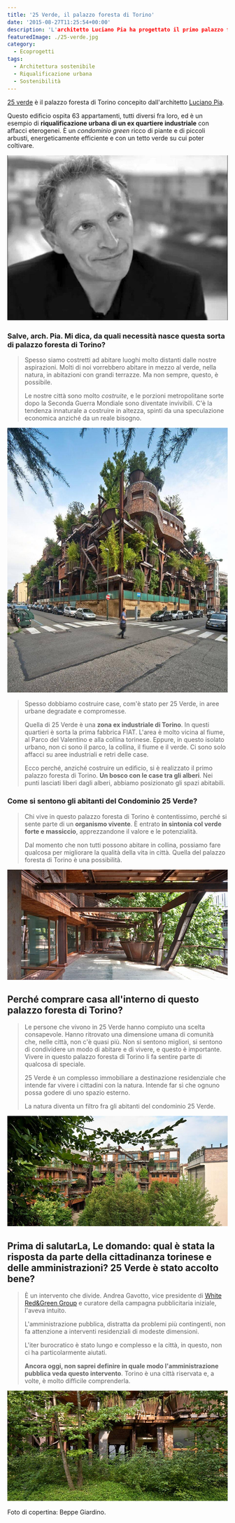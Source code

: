 ```yaml
---
title: '25 Verde, il palazzo foresta di Torino'
date: '2015-08-27T11:25:54+00:00'
description: 'L'architetto Luciano Pia ha progettato il primo palazzo foresta di Torino: si chiama 25 Verde e riqualifica un ex quartiere industriale.'
featuredImage: ./25-verde.jpg
category:
  - Ecoprogetti
tags:
  - Architettura sostenibile
  - Riqualificazione urbana
  - Sostenibilità
---
```


[25 verde](http://www.25verde.it) è il palazzo foresta di Torino concepito dall'architetto [Luciano Pia](http://www.lucianopia.it).

Questo edificio ospita 63 appartamenti, tutti diversi fra loro, ed è un esempio di **riqualificazione urbana di un ex quartiere industriale** con affacci eterogenei.
È un *condominio green* ricco di piante e di piccoli arbusti, energeticamente efficiente e con un tetto verde su cui poter coltivare.

![Luciano Pia](./luciano-pia-2011-08.jpg)

### Salve, arch. Pia. Mi dica, da quali necessità nasce questa sorta di palazzo foresta di Torino?

> Spesso siamo costretti ad abitare luoghi molto distanti dalle nostre aspirazioni. Molti di noi vorrebbero abitare in mezzo al verde, nella natura, in abitazioni con grandi terrazze. Ma non sempre, questo, è possibile.
>
> Le nostre città sono molto *costruite*, e le porzioni metropolitane sorte dopo la Seconda Guerra Mondiale sono diventate invivibili. C'è la tendenza innaturale a costruire in altezza, spinti da una speculazione economica anziché da un reale bisogno.

![25 verde](./25-verde-017.jpg)

> Spesso dobbiamo costruire case, com'è stato per 25 Verde, in aree urbane degradate e compromesse.
>
> Quella di 25 Verde è una **zona ex industriale di Torino**. In questi quartieri è sorta la prima fabbrica FIAT. L'area è molto vicina al fiume, al Parco del Valentino e alla collina torinese. Eppure, in questo isolato urbano, non ci sono il parco, la collina, il fiume e il verde. Ci sono solo affacci su aree industriali e retri delle case.
>
> Ecco perché, anziché costruire un edificio, si è realizzato il primo palazzo foresta di Torino. **Un bosco con le case tra gli alberi**. Nei punti lasciati liberi dagli alberi, abbiamo posizionato gli spazi abitabili.

### Come si sentono gli abitanti del Condominio 25 Verde?

> Chi vive in questo palazzo foresta di Torino è contentissimo, perché si sente parte di un **organismo vivente**. È entrato **in sintonia col verde forte e massiccio**, apprezzandone il valore e le potenzialità.
>
> Dal momento che non tutti possono abitare in collina, possiamo fare qualcosa per migliorare la qualità della vita in città. Quella del palazzo foresta di Torino è una possibilità.

![25 verde](./25-verde-096.jpg)

## Perché comprare casa all'interno di questo palazzo foresta di Torino?

> Le persone che vivono in 25 Verde hanno compiuto una scelta consapevole. Hanno ritrovato una dimensione umana di comunità che, nelle città, non c'è quasi più. Non si sentono migliori, si sentono di condividere un modo di abitare e di vivere, e questo è importante. Vivere in questo palazzo foresta di Torino li fa sentire parte di qualcosa di speciale.
>
> 25 Verde è un complesso immobiliare a destinazione residenziale che intende far vivere i cittadini con la natura. Intende far sì che ognuno possa godere di uno spazio esterno.
>
> La natura diventa un filtro fra gli abitanti del condominio 25 Verde.

![25 verde](./25-verde-076.jpg)

## Prima di salutarLa, Le domando: qual è stata la risposta da parte della cittadinanza torinese e delle amministrazioni? 25 Verde è stato accolto bene?

> È un intervento che divide. Andrea Gavotto, vice presidente di [White Red&Green Group](http://whiteredgreen.com) e curatore della campagna pubblicitaria iniziale, l'aveva intuito.
>
> L'amministrazione pubblica, distratta da problemi più contingenti, non fa attenzione a interventi residenziali di modeste dimensioni.
>
> L'iter burocratico è stato lungo e complesso e la città, in questo, non ci ha particolarmente aiutati.
>
> **Ancora oggi, non saprei definire in quale modo l'amministrazione pubblica veda questo intervento**. Torino è una città riservata e, a volte, è molto difficile comprenderla.

![25 verde](./25-verde-150.jpg)

Foto di copertina: Beppe Giardino.
